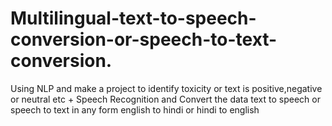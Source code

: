 # Multilingual-text-to-speech-conversion-or-speech-to-text-conversion.
Using NLP and make a project to identify toxicity or text is positive,negative or neutral etc + Speech Recognition and Convert the data text to speech or speech to text in any form english to hindi or hindi to english
